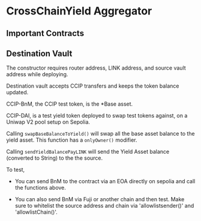 
# CrossChainYield Aggregator 

## Important Contracts

## Destination Vault 

The constructor requires router address, LINK address, and source vault address while deploying. 

Destination vault accepts CCIP transfers and keeps the token balance updated. 

CCIP-BnM, the CCIP test token, is the *Base asset. 

CCIP-DAI, is a test yield token deployed to swap test tokens against, on a Uniwap V2 pool setup on Sepolia. 

Calling `swapBaseBalanceToYield()` will swap all the base asset balance to the yield asset. This function has a `onlyOwner()` modifier. 

Calling `sendYieldBalancePayLINK` will send the Yield Asset balance (converted to String) to the the source. 

To test, 

* You can send BnM to the contract via an EOA directly on sepolia and call the functions above.

* You can also send BnM via Fuji or another chain and then test. Make sure to whitelist the source address and chain via 'allowlistsender()' and 'allowlistChain()'. 
















